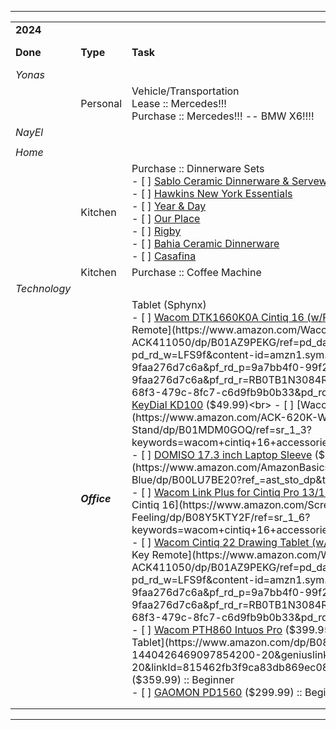 
************************************************************

|     |     |     |     |
| --- | --- | --- | --- |
| **2024** |     |     |     |
| **Done** | **Type** | **Task** | **Buy Date** |
| _Yonas_ |     |     |     |
|     | Personal | Vehicle/Transportation<br>Lease :: Mercedes!!!<br>Purchase :: Mercedes!!! -- BMW X6!!!! | TBD |
| _NayEl_ |     |     |     |
|     |     |     |     |
| _Home_ |     |     |     |
|     | Kitchen | Purchase :: Dinnerware Sets<br>- [ ] [Sablo Ceramic Dinnerware & Serveware](https://food52.com/shop/products/7523-sablo-ceramic-dinnerware)<br>- [ ] [Hawkins New York Essentials](https://food52.com/shop/products/9049-essential-dinnerware)<br>- [ ] [Year & Day](https://yearandday.com/collections/canyon-collection?sort_by=best-selling)<br>- [ ] [Our Place](https://fromourplace.com/products/starter-set?variant=42567202373826)<br>- [ ] [Rigby](https://rigbyhome.com/)<br>- [ ] [Bahia Ceramic Dinnerware](https://food52.com/shop/products/8430-bahia-ceramic-dinnerware)<br>- [ ] [Casafina](https://food52.com/shop/products/7049-modern-pacifica-dinnerware) | TBD |
|     | Kitchen | Purchase :: Coffee Machine |     |
| _Technology_ |     |     |     |
|     | **_Office_** | Tablet (Sphynx)<br>- [ ] [Wacom DTK1660K0A Cintiq 16 (w/Pro Pen)](https://www.amazon.com/Wacom-Cintiq-Drawing-Tablet-DTK1660K0A/dp/B0826XH71M?ref_=ast_sto_dp&th=1) ($668.95)<br>		- [ ] [Wacom Express Key Remote](https://www.amazon.com/Wacom-Express-Remote-Cintiq-ACK411050/dp/B01AZ9PEKG/ref=pd_day0fbt_sccl_2/132-5710466-5897545?pd_rd_w=LFS9f&content-id=amzn1.sym.9a7bb4f0-99f2-4dae-8247-9faa276d7c6a&pf_rd_p=9a7bb4f0-99f2-4dae-8247-9faa276d7c6a&pf_rd_r=RB0TB1N3084RF052K7DP&pd_rd_wg=wRcQq&pd_rd_r=7bf23632-68f3-479c-8fc7-c6d9fb9b0b33&pd_rd_i=B01AZ9PEKG&psc=1) ($86.95) / [HUION Mini KeyDial KD100](https://www.amazon.com/HUION-KD100-Wireless-Shortcut-Customized/dp/B092M9F2R3/ref=sr_1_1_sspa?crid=2DV0VALGG8QWV&keywords=huion+mini+key+dial+kd10&qid=1654704229&sprefix=huion+mini+keydial+kd10%2Caps%2C100&sr=8-1-spons&psc=1&spLa=ZW5jcnlwdGVkUXVhbGlmaWVyPUEyOFpVWExZNThEMlFJJmVuY3J5cHRlZElkPUEwMjkwMTUxMVo5RzlFTFBKTURQUyZlbmNyeXB0ZWRBZElkPUEwMTk3ODY5M1M1OVFWMUUyNzBaUiZ3aWRnZXROYW1lPXNwX2F0ZiZhY3Rpb249Y2xpY2tSZWRpcmVjdCZkb05vdExvZ0NsaWNrPXRydWU=) ($49.99)<br>		- [ ] [Wacom Cintiq Adjustable Stand](https://www.amazon.com/ACK-620K-Wacom-Display-Stand/dp/B01MDM0GOQ/ref=sr_1_3?keywords=wacom+cintiq+16+accessories&qid=1654702404&sr=8-3) ($79.95)<br>		- [ ] [DOMISO 17.3 inch Laptop Sleeve](https://www.amazon.com/dp/B099ZK6WGF/ref=sspa_dk_detail_5?pd_rd_i=B099ZK6WGF&pd_rd_w=2ZGKl&content-id=amzn1.sym.e620829b-a408-427e-99ea-7ac734a316f7&pf_rd_p=e620829b-a408-427e-99ea-7ac734a316f7&pf_rd_r=965GXDPB9410DKARSSH0&pd_rd_wg=2H57I&pd_rd_r=ee88a1e0-9636-4762-b636-52d6a7f3803c&s=pc&spLa=ZW5jcnlwdGVkUXVhbGlmaWVyPUEzR1RNTlRDVjI4SFlDJmVuY3J5cHRlZElkPUEwOTA0MzYyRjFHVDNKVUNXVUJDJmVuY3J5cHRlZEFkSWQ9QTAwNDE1NjIyU1NHMEdKVkJBR1RRJndpZGdldE5hbWU9c3BfZGV0YWlsX3RoZW1hdGljJmFjdGlvbj1jbGlja1JlZGlyZWN0JmRvTm90TG9nQ2xpY2s9dHJ1ZQ&th=1) ($25.99) / [Amazon Basics 17.3-Inch Laptop Sleeve](https://www.amazon.com/AmazonBasics-17-3-Inch-Laptop-Sleeve-Blue/dp/B00LU7BE20?ref_=ast_sto_dp&th=1#) ($12.29)<br>		- [ ] [Wacom Link Plus for Cintiq Pro 13/16](https://www.amazon.com/Wacom-Link-Plus-Cintiq-ACK42819/dp/B07DX9CJFZ?ref_=ast_sto_dp) ($67.99)<br>		- [ ] [Screen Protector for WACOM Cintiq 16](https://www.amazon.com/Screen-Protector-Healing-Texture-Feeling/dp/B08Y5KTY2F/ref=sr_1_6?keywords=wacom+cintiq+16+accessories&qid=1654702404&sr=8-6) ($19.80)<br>- [ ] [Wacom Cintiq 22 Drawing Tablet (w/Pro Pen)](https://www.amazon.com/stores/page/2378D1FE-2297-40CF-B731-7B912F43E911?ingress=0&visitId=4f5af0d5-2c94-4076-b1d6-01a7e9599152) ($1,186.90)<br>		- [ ] [Wacom Express Key Remote](https://www.amazon.com/Wacom-Express-Remote-Cintiq-ACK411050/dp/B01AZ9PEKG/ref=pd_day0fbt_sccl_2/132-5710466-5897545?pd_rd_w=LFS9f&content-id=amzn1.sym.9a7bb4f0-99f2-4dae-8247-9faa276d7c6a&pf_rd_p=9a7bb4f0-99f2-4dae-8247-9faa276d7c6a&pf_rd_r=RB0TB1N3084RF052K7DP&pd_rd_wg=wRcQq&pd_rd_r=7bf23632-68f3-479c-8fc7-c6d9fb9b0b33&pd_rd_i=B01AZ9PEKG&psc=1) ($86.95)<br>- [ ] [Wacom PTH860 Intuos Pro](https://www.amazon.com/Wacom-digital-graphic-drawing-PTH660/dp/B01MTZ9CCD?ie=UTF8&geniuslink=true&linkCode=sl1&tag=ebaqdesign01-20&linkId=c46be6b463f0f7501f94c9f95c0af922&language=en_US&ref_=as_li_ss_tl&th=1) ($399.95) :: Beginner<br>- [ ] [XENCELABS, Drawing Tablet](https://www.amazon.com/dp/B08VNQW8HG?th=1&psc=1&ascsubtag=cbq-ph-1440426469097854200-20&geniuslink=true&linkCode=sl1&tag=ebaqdesign01-20&linkId=815462fb3f9ca83db869ec08f1e5907f&language=en_US&ref_=as_li_ss_tl) ($359.99) :: Beginner<br>- [ ] [GAOMON PD1560](https://www.amazon.com/GAOMON-Display-Drawing-Shortcut-Windows/dp/B075WSRLC6?crid=2D6SBIYOYQUDC&keywords=apple+ipad&qid=1640074032&sprefix=apple+ipa,aps,291&sr=8-1-spons&psc=1&spLa=ZW5jcnlwdGVkUXVhbGlmaWVyPUEzSjFUMENCN1E2VkdZJmVuY3J5cHRlZElkPUEwMzA3Mjc2MVhUNllUNU1CUk9BOSZlbmNyeXB0ZWRBZElkPUEwNjE0MjY3MjI1QkFENVZUWlI3SyZ3aWRnZXROYW1lPXNwX2F0ZiZhY3Rpb249Y2xpY2tSZWRpcmVjdCZkb05vdExvZ0NsaWNrPXRydWU%3D&linkCode=sl1&tag=ebaqdesign01-20&linkId=0207bec6c62cffe5ea7ad18f62a46576&language=en_US&ref_=as_li_ss_tl) ($299.99) :: Beginner | TBD |
|     |     |     |     |
|     |     |     |     |

* * *
